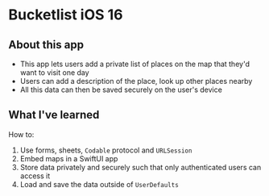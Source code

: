 #  Bucketlist iOS 16
## About this app
- This app lets users add a private list of places on the map that they'd want to visit one day
- Users can add a description of the place, look up other places nearby
- All this data can then be saved securely on the user's device

## What I've learned
How to:

1. Use forms, sheets, `Codable` protocol and `URLSession` 
2. Embed maps in a SwiftUI app 
3. Store data privately and securely such that only authenticated users can access it
4. Load and save the data outside of `UserDefaults`

